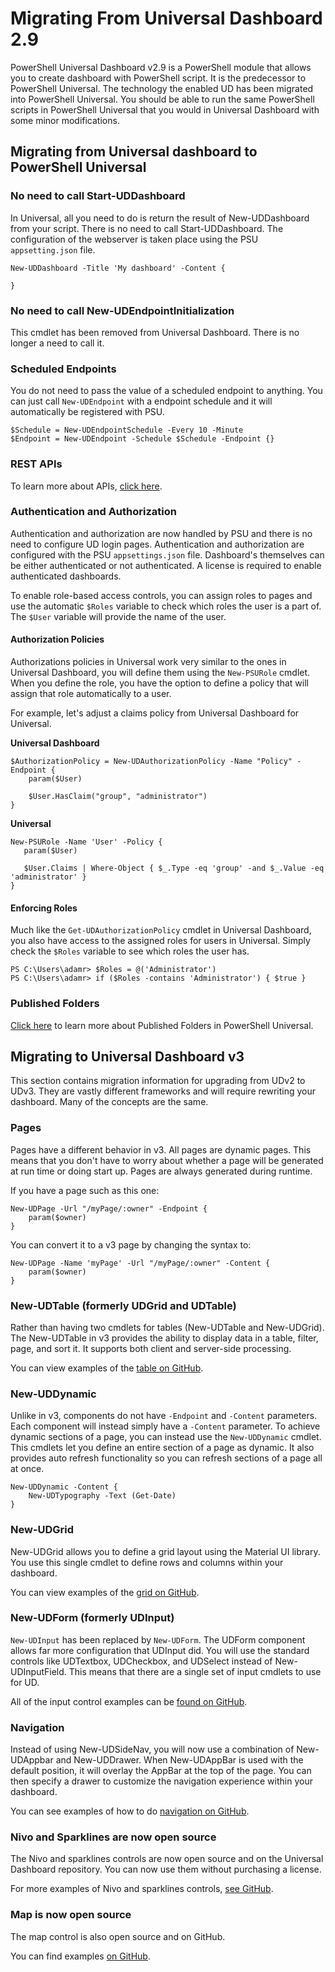 # Migrating From Universal Dashboard 2.9

PowerShell Universal Dashboard v2.9 is a PowerShell module that allows you to create dashboard with PowerShell script. It is the predecessor to PowerShell Universal. The technology the enabled UD has been migrated into PowerShell Universal. You should be able to run the same PowerShell scripts in PowerShell Universal that you would in Universal Dashboard with some minor modifications.

## Migrating from Universal dashboard to PowerShell Universal

### No need to call Start-UDDashboard

In Universal, all you need to do is return the result of New-UDDashboard from your script. There is no need to call Start-UDDashboard. The configuration of the webserver is taken place using the PSU `appsetting.json` file.

```text
New-UDDashboard -Title 'My dashboard' -Content {

}
```

### No need to call New-UDEndpointInitialization

This cmdlet has been removed from Universal Dashboard. There is no longer a need to call it.

### Scheduled Endpoints

You do not need to pass the value of a scheduled endpoint to anything. You can just call `New-UDEndpoint` with a endpoint schedule and it will automatically be registered with PSU.

```text
$Schedule = New-UDEndpointSchedule -Every 10 -Minute
$Endpoint = New-UDEndpoint -Schedule $Schedule -Endpoint {}
```

### REST APIs

To learn more about APIs, [click here](../../api/about/).

### Authentication and Authorization

Authentication and authorization are now handled by PSU and there is no need to configure UD login pages. Authentication and authorization are configured with the PSU `appsettings.json` file. Dashboard's themselves can be either authenticated or not authenticated. A license is required to enable authenticated dashboards.

To enable role-based access controls, you can assign roles to pages and use the automatic `$Roles` variable to check which roles the user is a part of. The `$User` variable will provide the name of the user.

#### Authorization Policies

Authorizations policies in Universal work very similar to the ones in Universal Dashboard, you will define them using the `New-PSURole` cmdlet. When you define the role, you have the option to define a policy that will assign that role automatically to a user.

For example, let's adjust a claims policy from Universal Dashboard for Universal.

**Universal Dashboard**

```text
$AuthorizationPolicy = New-UDAuthorizationPolicy -Name "Policy" -Endpoint {
    param($User)

    $User.HasClaim("group", "administrator")
}
```

**Universal**

```text
New-PSURole -Name 'User' -Policy {
   param($User)

   $User.Claims | Where-Object { $_.Type -eq 'group' -and $_.Value -eq 'administrator' }
}
```

#### Enforcing Roles

Much like the `Get-UDAuthorizationPolicy` cmdlet in Universal Dashboard, you also have access to the assigned roles for users in Universal. Simply check the `$Roles` variable to see which roles the user has.

```text
PS C:\Users\adamr> $Roles = @('Administrator')
PS C:\Users\adamr> if ($Roles -contains 'Administrator') { $true }
```

### Published Folders

[Click here](../published-folders.md) to learn more about Published Folders in PowerShell Universal.

## Migrating to Universal Dashboard v3

This section contains migration information for upgrading from UDv2 to UDv3. They are vastly different frameworks and will require rewriting your dashboard. Many of the concepts are the same.

### Pages

Pages have a different behavior in v3. All pages are dynamic pages. This means that you don't have to worry about whether a page will be generated at run time or doing start up. Pages are always generated during runtime.

If you have a page such as this one:

```text
New-UDPage -Url "/myPage/:owner" -Endpoint {
    param($owner)
}
```

You can convert it to a v3 page by changing the syntax to:

```text
New-UDPage -Name 'myPage' -Url "/myPage/:owner" -Content {
    param($owner)
}
```

### New-UDTable \(formerly UDGrid and UDTable\)

Rather than having two cmdlets for tables \(New-UDTable and New-UDGrid\). The New-UDTable in v3 provides the ability to display data in a table, filter, page, and sort it. It supports both client and server-side processing.

You can view examples of the [table on GitHub](https://github.com/ironmansoftware/universal-dashboard/blob/master/src/v3/example/pages/data-display/table.ps1).

### New-UDDynamic

Unlike in v3, components do not have `-Endpoint` and `-Content` parameters. Each component will instead simply have a `-Content` parameter. To achieve dynamic sections of a page, you can instead use the `New-UDDynamic` cmdlet. This cmdlets let you define an entire section of a page as dynamic. It also provides auto refresh functionality so you can refresh sections of a page all at once.

```text
New-UDDynamic -Content {
    New-UDTypography -Text (Get-Date)
}
```

### New-UDGrid

New-UDGrid allows you to define a grid layout using the Material UI library. You use this single cmdlet to define rows and columns within your dashboard.

You can view examples of the [grid on GitHub](https://github.com/ironmansoftware/universal-dashboard/blob/master/src/v3/example/pages/layout/grid.ps1).

### New-UDForm \(formerly UDInput\)

`New-UDInput` has been replaced by `New-UDForm`. The UDForm component allows far more configuration that UDInput did. You will use the standard controls like UDTextbox, UDCheckbox, and UDSelect instead of New-UDInputField. This means that there are a single set of input cmdlets to use for UD.

All of the input control examples can be [found on GitHub](https://github.com/ironmansoftware/universal-dashboard/tree/master/src/v3/example/pages/inputs).

### Navigation

Instead of using New-UDSideNav, you will now use a combination of New-UDAppbar and New-UDDrawer. When New-UDAppBar is used with the default position, it will overlay the AppBar at the top of the page. You can then specify a drawer to customize the navigation experience within your dashboard.

You can see examples of how to do [navigation on GitHub](https://github.com/ironmansoftware/universal-dashboard/blob/master/src/v3/example/pages/surfaces/appbar.ps1).

### Nivo and Sparklines are now open source

The Nivo and sparklines controls are now open source and on the Universal Dashboard repository. You can now use them without purchasing a license.

For more examples of Nivo and sparklines controls, [see GitHub](https://github.com/ironmansoftware/universal-dashboard/tree/master/src/v3/example/pages/charts).

### Map is now open source

The map control is also open source and on GitHub.

You can find examples [on GitHub](https://github.com/ironmansoftware/universal-dashboard/blob/master/src/v3/example/pages/data-display/map.ps1).

